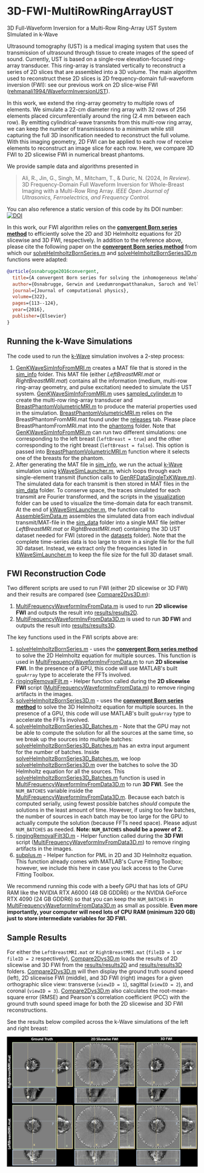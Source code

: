 # 3D-FWI-MultiRowRingArrayUST
3D Full-Waveform Inversion for a Multi-Row Ring-Array UST System SImulated in k-Wave

Ultrasound tomography (UST) is a medical imaging system that uses the transmission of ultrasound through tissue to create images of the speed of sound.  Currently, UST is based on a single-row elevation-focused ring-array transducer.  This ring-array is translated vertically to reconstruct a series of 2D slices that are assembled into a 3D volume.  The main algorithm used to reconstruct these 2D slices is 2D frequency-domain full-waveform inversion (FWI): see our previous work on 2D slice-wise FWI ([rehmanali1994/WaveformInversionUST](https://github.com/rehmanali1994/WaveformInversionUST)).  

In this work, we extend the ring-array geometry to multiple rows of elements.  We simulate a 22-cm diameter ring array with 32 rows of 256 elements placed circumferentially around the ring (2.4 mm between each row).  By emitting cylindrical-wave transmits from this multi-row ring array, we can keep the number of transmisssions to a minimum while still capturing the full 3D insonification needed to reconstruct the full volume.  With this imaging geometry, 2D FWI can be applied to each row of receive elements to reconstruct an image slice for each row.  Here, we compare 3D FWI to 2D slicewise FWI in numerical breast phantoms.  

We provide sample data and algorithms presented in

> Ali, R., Jin, G., Singh, M., Mitcham, T., & Duric, N. (2024, _In Review_). 3D Frequency-Domain Full Waveform Inversion for Whole-Breast Imaging with a Multi-Row Ring Array. _IEEE Open Journal of Ultrasonics, Ferroelectrics, and Frequency Control._

You can also reference a static version of this code by its DOI number:
[![DOI](https://zenodo.org/badge/871745761.svg)](https://doi.org/10.5281/zenodo.13924218)

In this work, our FWI algorithm relies on the [**convergent Born series method**](https://github.com/IvoVellekoop/wavesim) to efficiently solve the 2D and 3D Helmholtz equations for 2D slicewise and 3D FWI, respectively.  In addition to the reference above, please cite the following paper on the [**convergent Born series method**](https://github.com/IvoVellekoop/wavesim) from which our [solveHelmholtzBornSeries.m](https://github.com/rehmanali1994/3D-FWI-MultiRowRingArrayUST/blob/main/solvers4FWI/solveHelmholtzBornSeries.m) and [solveHelmholtzBornSeries3D.m](https://github.com/rehmanali1994/3D-FWI-MultiRowRingArrayUST/blob/main/solvers4FWI/solveHelmholtzBornSeries3D.m) functions were adapted:
```BibTeX
@article{osnabrugge2016convergent,
  title={A convergent Born series for solving the inhomogeneous Helmholtz equation in arbitrarily large media},
  author={Osnabrugge, Gerwin and Leedumrongwatthanakun, Saroch and Vellekoop, Ivo M},
  journal={Journal of computational physics},
  volume={322},
  pages={113--124},
  year={2016},
  publisher={Elsevier}
}
```

## Running the k-Wave Simulations

The code used to run the [k-Wave](http://www.k-wave.org/) simulation involves a 2-step process:

1) [GenKWaveSimInfoFromMRI.m](https://github.com/rehmanali1994/3D-FWI-MultiRowRingArrayUST/blob/main/GenKWaveSimInfoFromMRI.m) creates a MAT file that is stored in the [sim_info](https://github.com/rehmanali1994/3D-FWI-MultiRowRingArrayUST/tree/main/sim_info) folder. This MAT file (either _LeftBreastMRI.mat_ or _RightBreastMRI.mat_) contains all the information (medium, multi-row ring-array geometry, and pulse excitation) needed to simulate the UST system. [GenKWaveSimInfoFromMRI.m](https://github.com/rehmanali1994/3D-FWI-MultiRowRingArrayUST/blob/main/GenKWaveSimInfoFromMRI.m) uses [sampled_cylinder.m](https://github.com/rehmanali1994/3D-FWI-MultiRowRingArrayUST/blob/main/phantoms/sampled_cylinder.m) to create the multi-row ring-array transducer and [BreastPhantomVolumetricMRI.m](https://github.com/rehmanali1994/3D-FWI-MultiRowRingArrayUST/blob/main/phantoms/BreastPhantomVolumetricMRI.m) to produce the material properties used in the simulation. [BreastPhantomVolumetricMRI.m](https://github.com/rehmanali1994/3D-FWI-MultiRowRingArrayUST/blob/main/phantoms/BreastPhantomVolumetricMRI.m) relies on the BreastPhantomFromMRI.mat found under the [releases](https://github.com/rehmanali1994/3D-FWI-MultiRowRingArrayUST/releases) tab.  Please place BreastPhantomFromMRI.mat into the [phantoms](https://github.com/rehmanali1994/3D-FWI-MultiRowRingArrayUST/tree/main/phantoms) folder.  Note that [GenKWaveSimInfoFromMRI.m](https://github.com/rehmanali1994/3D-FWI-MultiRowRingArrayUST/blob/main/GenKWaveSimInfoFromMRI.m) can run two different simulations: one corresponding to the left breast (`leftBreast = true`) and the other corresponding to the right breast (`leftBreast = false`).  This option is passed into [BreastPhantomVolumetricMRI.m](https://github.com/rehmanali1994/3D-FWI-MultiRowRingArrayUST/blob/main/phantoms/BreastPhantomVolumetricMRI.m) function where it selects one of the breasts for the phantom.
2) After generating the MAT file in [sim_info](https://github.com/rehmanali1994/FrequencyDifferencing/tree/main/Simulations/sim_info), we run the actual [k-Wave](http://www.k-wave.org/) simulation using [kWaveSimLauncher.m](https://github.com/rehmanali1994/3D-FWI-MultiRowRingArrayUST/blob/main/kWaveSimLauncher.m), which loops through each single-element transmit (function calls to [GenRFDataSingleTxKWave.m](https://github.com/rehmanali1994/FrequencyDifferencing/blob/main/Simulations/GenRFDataSingleTxKWave.m)). 
 The simulated data for each transmit is then stored in MAT files in the [sim_data](https://github.com/rehmanali1994/3D-FWI-MultiRowRingArrayUST/tree/main/sim_data) folder.  To conserve space, the traces simulated for each transmit are Fourier transformed, and the scripts in the [visualization](https://github.com/rehmanali1994/3D-FWI-MultiRowRingArrayUST/tree/main/visualization) folder can be used to visualize the time-domain data for each transmit.  At the end of [kWaveSimLauncher.m](https://github.com/rehmanali1994/3D-FWI-MultiRowRingArrayUST/blob/main/kWaveSimLauncher.m), the function call to 
[AssembleSimData.m](https://github.com/rehmanali1994/3D-FWI-MultiRowRingArrayUST/blob/main/AssembleSimData.m) assembles the simulated data from each indivdual transmit/MAT-file in the [sim_data](https://github.com/rehmanali1994/3D-FWI-MultiRowRingArrayUST/tree/main/sim_data) folder into a single MAT file (either _LeftBreastMRI.mat_ or _RightBreastMRI.mat_) containing the 3D UST dataset needed for FWI (stored in the [datasets](https://github.com/rehmanali1994/3D-FWI-MultiRowRingArrayUST/tree/main/datasets) folder).  Note that the complete time-series data is too large to store in a single file for the full 3D dataset.  Instead, we extract only the frequencies listed in [kWaveSimLauncher.m](https://github.com/rehmanali1994/3D-FWI-MultiRowRingArrayUST/blob/main/kWaveSimLauncher.m) to keep the file size for the full 3D dataset small. 

## FWI Reconstruction Code

Two different scripts are used to run FWI (either 2D slicewise or 3D FWI) and their results are compared (see [Compare2Dvs3D.m](https://github.com/rehmanali1994/3D-FWI-MultiRowRingArrayUST/blob/main/results/Compare2Dvs3D.m)):
1) [MultiFrequencyWaveformInvFromData.m](https://github.com/rehmanali1994/3D-FWI-MultiRowRingArrayUST/blob/main/MultiFrequencyWaveformInvFromData.m) is used to run **2D slicewise FWI** and outputs the result into [results/results2D](https://github.com/rehmanali1994/3D-FWI-MultiRowRingArrayUST/tree/main/results/results2D).
2) [MultiFrequencyWaveformInvFromData3D.m](https://github.com/rehmanali1994/3D-FWI-MultiRowRingArrayUST/blob/main/MultiFrequencyWaveformInvFromData3D.m) is used to run **3D FWI** and outputs the result into [results/results3D](https://github.com/rehmanali1994/3D-FWI-MultiRowRingArrayUST/tree/main/results/results3D).

The key functions used in the FWI scripts above are: 
1) [solveHelmholtzBornSeries.m](https://github.com/rehmanali1994/3D-FWI-MultiRowRingArrayUST/blob/main/solvers4FWI/solveHelmholtzBornSeries.m) - uses the [**convergent Born series method**](https://github.com/IvoVellekoop/wavesim) to solve the 2D Helmholtz equation for multiple sources. This function is used in [MultiFrequencyWaveformInvFromData.m](https://github.com/rehmanali1994/3D-FWI-MultiRowRingArrayUST/blob/main/MultiFrequencyWaveformInvFromData.m) to run **2D slicewise FWI**. In the presence of a GPU, this code will use MATLAB's built `gpuArray` type to accelerate the FFTs involved.
2) [ringingRemovalFilt.m](https://github.com/rehmanali1994/3D-FWI-MultiRowRingArrayUST/blob/main/solvers4FWI/ringingRemovalFilt.m) - Helper function called during the **2D slicewise FWI** script ([MultiFrequencyWaveformInvFromData.m](https://github.com/rehmanali1994/3D-FWI-MultiRowRingArrayUST/blob/main/MultiFrequencyWaveformInvFromData.m)) to remove ringing artifacts in the images.
3) [solveHelmholtzBornSeries3D.m](https://github.com/rehmanali1994/3D-FWI-MultiRowRingArrayUST/blob/main/solvers4FWI/solveHelmholtzBornSeries3D.m) - uses the [**convergent Born series method**](https://github.com/IvoVellekoop/wavesim) to solve the 3D Helmholtz equation for multiple sources.  In the presence of a GPU, this code will use MATLAB's built `gpuArray` type to accelerate the FFTs involved.
4) [solveHelmholtzBornSeries3D_Batches.m](https://github.com/rehmanali1994/3D-FWI-MultiRowRingArrayUST/blob/main/solvers4FWI/solveHelmholtzBornSeries3D_Batches.m) - Note that the GPU may not be able to compute the solution for all the sources at the same time, so we break up the sources into multiple batches: [solveHelmholtzBornSeries3D_Batches.m](https://github.com/rehmanali1994/3D-FWI-MultiRowRingArrayUST/blob/main/solvers4FWI/solveHelmholtzBornSeries3D_Batches.m) has an extra input argument for the number of batches. Inside [solveHelmholtzBornSeries3D_Batches.m](https://github.com/rehmanali1994/3D-FWI-MultiRowRingArrayUST/blob/main/solvers4FWI/solveHelmholtzBornSeries3D_Batches.m), we loop [solveHelmholtzBornSeries3D.m](https://github.com/rehmanali1994/3D-FWI-MultiRowRingArrayUST/blob/main/solvers4FWI/solveHelmholtzBornSeries3D.m) over the batches to solve the 3D Helmholtz equation for all the sources.  This [solveHelmholtzBornSeries3D_Batches.m](https://github.com/rehmanali1994/3D-FWI-MultiRowRingArrayUST/blob/main/solvers4FWI/solveHelmholtzBornSeries3D_Batches.m) function is used in [MultiFrequencyWaveformInvFromData3D.m](https://github.com/rehmanali1994/3D-FWI-MultiRowRingArrayUST/blob/main/MultiFrequencyWaveformInvFromData3D.m) to run **3D FWI**.  See the `NUM_BATCHES` variable inside the [MultiFrequencyWaveformInvFromData3D.m](https://github.com/rehmanali1994/3D-FWI-MultiRowRingArrayUST/blob/main/MultiFrequencyWaveformInvFromData3D.m).  Because each batch is computed serially, using fewest possible batches *should* compute the solutions in the least amount of time.  However, if using too few batches, the number of sources in each batch may be too large for the GPU to actually compute the solution (because FFTs need space).  Please adjust `NUM_BATCHES` as needed.  **Note: `NUM_BATCHES` should be a power of 2.**
5) [ringingRemovalFilt3D.m](https://github.com/rehmanali1994/3D-FWI-MultiRowRingArrayUST/blob/main/solvers4FWI/ringingRemovalFilt3D.m) - Helper function called during the **3D FWI** script ([MultiFrequencyWaveformInvFromData3D.m](https://github.com/rehmanali1994/3D-FWI-MultiRowRingArrayUST/blob/main/MultiFrequencyWaveformInvFromData3D.m)) to remove ringing artifacts in the images.
6) [subplus.m](https://github.com/rehmanali1994/3D-FWI-MultiRowRingArrayUST/blob/main/solvers4FWI/subplus.m) - Helper function for PML in 2D and 3D Helmholtz equation.  This function already comes with MATLAB's Curve Fitting Toolbox; however, we include this here in case you lack access to the Curve Fitting Toolbox.

We recommend running this code with a beefy GPU that has lots of GPU RAM like the NVIDIA RTX A6000 (48 GB GDDR6) or the NVIDIA GeForce RTX 4090 (24 GB GDDR6) so that you can keep the `NUM_BATCHES` in [MultiFrequencyWaveformInvFromData3D.m](https://github.com/rehmanali1994/3D-FWI-MultiRowRingArrayUST/blob/main/MultiFrequencyWaveformInvFromData3D.m) as small as possible.  **Even more importantly, your computer will need lots of CPU RAM (minimum 320 GB) just to store intermediate variables for 3D FWI.**

## Sample Results

For either the `LeftBreastMRI.mat` or `RightBreastMRI.mat` (`fileID = 1` or `fileID = 2` respectively), [Compare2Dvs3D.m](https://github.com/rehmanali1994/3D-FWI-MultiRowRingArrayUST/blob/main/results/Compare2Dvs3D.m) loads the results of 2D slicewise and 3D FWI from the [results/results2D](https://github.com/rehmanali1994/3D-FWI-MultiRowRingArrayUST/tree/main/results/results2D) and [results/results3D](https://github.com/rehmanali1994/3D-FWI-MultiRowRingArrayUST/tree/main/results/results3D) folders. [Compare2Dvs3D.m](https://github.com/rehmanali1994/3D-FWI-MultiRowRingArrayUST/blob/main/results/Compare2Dvs3D.m) will then display the ground truth sound speed (left), 2D slicewise FWI (middle), and 3D FWI (right) images for a given orthographic slice view: transverse (`viewID = 1`), sagittal (`viewID = 2`), and coronal (`viewID = 3`).  [Compare2Dvs3D.m](https://github.com/rehmanali1994/3D-FWI-MultiRowRingArrayUST/blob/main/results/Compare2Dvs3D.m) also calculates the root-mean-square error (RMSE) and Pearson's correlation coefficient (PCC) with the ground truth sound speed image for both the 2D slicewise and 3D FWI reconstructions. 

See the results below compiled across the k-Wave simulations of the left and right breast:

![](https://github.com/rehmanali1994/3D-FWI-MultiRowRingArrayUST/blob/main/results/3D_FWI_GitHub_Figure.png)
